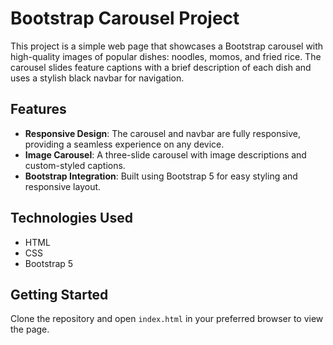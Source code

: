 # Bootstrap Carousel Project

This project is a simple web page that showcases a Bootstrap carousel with high-quality images of popular dishes: noodles, momos, and fried rice. The carousel slides feature captions with a brief description of each dish and uses a stylish black navbar for navigation.

## Features
- **Responsive Design**: The carousel and navbar are fully responsive, providing a seamless experience on any device.
- **Image Carousel**: A three-slide carousel with image descriptions and custom-styled captions.
- **Bootstrap Integration**: Built using Bootstrap 5 for easy styling and responsive layout.

## Technologies Used
- HTML
- CSS
- Bootstrap 5

## Getting Started
Clone the repository and open `index.html` in your preferred browser to view the page.
